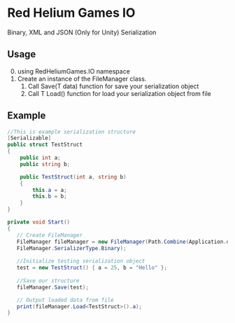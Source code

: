 # Red Helium Games IO
 Binary, XML and JSON (Only for Unity) Serialization

## Usage
 0. using RedHeliumGames.IO namespace
 1. Create an instance of the FileManager class.
    1. Call Save<T>(T data) function for save your serialization object
    2. Call T Load<T>() function for load your serialization object from file

## Example

```C#
//This is example serialization structure
[Serializable]
public struct TestStruct
{
    public int a;
    public string b;

    public TestStruct(int a, string b)
    {
        this.a = a;
        this.b = b;
    }
}

private void Start()
{
   // Create FileManager
   FileManager fileManager = new FileManager(Path.Combine(Application.dataPath, "test123.bin"), 
   FileManager.SerializerType.Binary);
   
   //Initialize testing serialization object
   test = new TestStruct() { a = 25, b = "Hello" };
  
   //Save our structure
   fileManager.Save(test);

   // Output loaded data from file
   print(fileManager.Load<TestStruct>().a);
}

```
